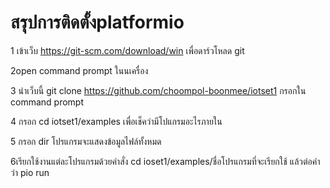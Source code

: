 # สรุปการติดตั้งplatformio

1 เข้าเว็บ https://git-scm.com/download/win เพื่อดาร์วโหลด git

2open command prompt ในนเครื่อง

3 นำเว็บนี้ git clone https://github.com/choompol-boonmee/iotset1 กรอกใน command prompt 

4 กรอก cd iotset1/examples เพื่อเช็คว่ามีโปแกรมอะไรภายใน

5 กรอก dir โปรแกรมจะแสดงข้อมูลไฟล์ทั้งหมด

6เรียกใช้งานแต่ละโปรแกรมด้วยคำสั่ง cd ioset1/examples/ชื่อโปรแกรมที่จะเรียกใช้ แล้วต่อคำว่า pio run
